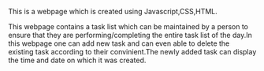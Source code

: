 This is a webpage which is created using Javascript,CSS,HTML.

This webpage contains a task list which can be maintained by a person to ensure that they are performing/completing the entire task list of the day.In this webpage one
can add new task and can even able to delete the existing task according to their convinient.The newly added task can display the time and date on which it was created.
